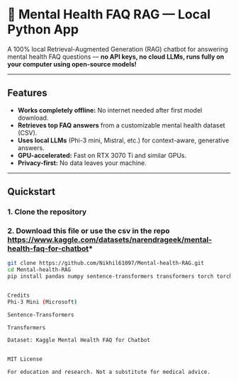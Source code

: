 # 🧠 Mental Health FAQ RAG — Local Python App

A 100% local Retrieval-Augmented Generation (RAG) chatbot for answering mental health FAQ questions — **no API keys, no cloud LLMs, runs fully on your computer using open-source models!**

---

## Features

- **Works completely offline:** No internet needed after first model download.
- **Retrieves top FAQ answers** from a customizable mental health dataset (CSV).
- **Uses local LLMs** (Phi-3 mini, Mistral, etc.) for context-aware, generative answers.
- **GPU-accelerated:** Fast on RTX 3070 Ti and similar GPUs.
- **Privacy-first:** No data leaves your machine.

---

## Quickstart

### 1. **Clone the repository**
### 2. **Download this file or use the csv in the repo https://www.kaggle.com/datasets/narendrageek/mental-health-faq-for-chatbot***
```bash
git clone https://github.com/Nikhil61097/Mental-health-RAG.git
cd Mental-health-RAG
pip install pandas numpy sentence-transformers transformers torch torchvision


Credits
Phi-3 Mini (Microsoft)

Sentence-Transformers

Transformers

Dataset: Kaggle Mental Health FAQ for Chatbot


MIT License

For education and research. Not a substitute for medical advice.


